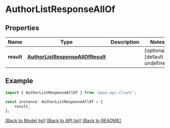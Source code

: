 # AuthorListResponseAllOf


## Properties

Name | Type | Description | Notes
------------ | ------------- | ------------- | -------------
**result** | [**AuthorListResponseAllOfResult**](AuthorListResponseAllOfResult.md) |  | [optional] [default to undefined]

## Example

```typescript
import { AuthorListResponseAllOf } from 'qase-api-client';

const instance: AuthorListResponseAllOf = {
    result,
};
```

[[Back to Model list]](../README.md#documentation-for-models) [[Back to API list]](../README.md#documentation-for-api-endpoints) [[Back to README]](../README.md)
